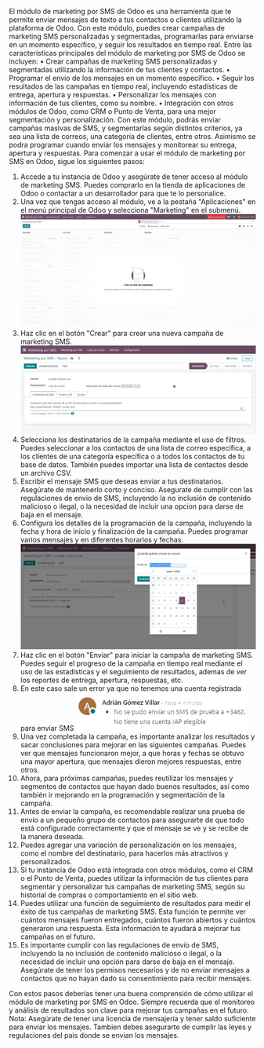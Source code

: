 El módulo de marketing por SMS de Odoo es una herramienta que te permite enviar mensajes de texto a tus contactos o clientes utilizando la plataforma de Odoo. Con este módulo, puedes crear campañas de marketing SMS personalizadas y segmentadas, programarlas para enviarse en un momento específico, y seguir los resultados en tiempo real.
Entre las características principales del módulo de marketing por SMS de Odoo se incluyen:
•	Crear campañas de marketing SMS personalizadas y segmentadas utilizando la información de tus clientes y contactos.
•	Programar el envío de los mensajes en un momento específico.
•	Seguir los resultados de las campañas en tiempo real, incluyendo estadísticas de entrega, apertura y respuestas.
•	Personalizar los mensajes con información de tus clientes, como su nombre.
•	Integración con otros módulos de Odoo, como CRM o Punto de Venta, para una mejor segmentación y personalización.
Con este módulo, podrás enviar campañas masivas de SMS, y segmentarlas según distintos criterios, ya sea una lista de correos, una categoría de clientes, entre otros. Asimismo se podra programar cuando enviar los mensajes y monitorear su entrega, apertura y respuestas.
Para comenzar a usar el módulo de marketing por SMS en Odoo, sigue los siguientes pasos:
1.	Accede a tu instancia de Odoo y asegúrate de tener acceso al módulo de marketing SMS. Puedes comprarlo en la tienda de aplicaciones de Odoo o contactar a un desarrollador para que te lo personalice.
2.	Una vez que tengas acceso al módulo, ve a la pestaña "Aplicaciones" en el menú principal de Odoo y selecciona "Marketing" en el submenú.
![Imagen1](imagenes_marketing/sms1.png)
3.	Haz clic en el botón "Crear" para crear una nueva campaña de marketing SMS.
![Imagen2](imagenes_marketing/sms2.png)
4.	Selecciona los destinatarios de la campaña mediante el uso de filtros. Puedes seleccionar a los contactos de una lista de correo específica, a los clientes de una categoría específica o a todos los contactos de tu base de datos. También puedes importar una lista de contactos desde un archivo CSV.
5.	Escribir el mensaje SMS que deseas enviar a tus destinatarios. Asegúrate de mantenerlo corto y conciso. Asegurate de cumplir con las regulaciones de envio de SMS, incluyendo la no inclusión de contenido malicioso o ilegal, o la necesidad de incluir una opcion para darse de baja en el mensaje.
6.	Configura los detalles de la programación de la campaña, incluyendo la fecha y hora de inicio y finalización de la campaña. Puedes programar varios mensajes y en diferentes horarios y fechas.
![Imagen3](imagenes_marketing/sms3.png)
7.	Haz clic en el botón "Enviar" para iniciar la campaña de marketing SMS. Puedes seguir el progreso de la campaña en tiempo real mediante el uso de las estadísticas y el seguimiento de resultados, ademas de ver los reportes de entrega, apertura, respuestas, etc.
8.	En este caso sale un error ya que no tenemos una cuenta registrada para enviar SMS
![Imagen4](imagenes_marketing/sms4.png)
9.	Una vez completada la campaña, es importante analizar los resultados y sacar conclusiones para mejorar en las siguientes campañas. Puedes ver que mensajes funcionaron mejor, a que horas y fechas se obtuvo una mayor apertura, que mensajes dieron mejores respuestas, entre otros.
10.	Ahora, para próximas campañas, puedes reutilizar los mensajes y segmentos de contactos que hayan dado buenos resultados, así como también ir mejorando en la programación y segmentación de la campaña.
11.	Antes de enviar la campaña, es recomendable realizar una prueba de envío a un pequeño grupo de contactos para asegurarte de que todo está configurado correctamente y que el mensaje se ve y se recibe de la manera deseada.
12.	Puedes agregar una variación de personalización en los mensajes, como el nombre del destinatario, para hacerlos más atractivos y personalizados.
13.	Si tu instancia de Odoo está integrada con otros módulos, como el CRM o el Punto de Venta, puedes utilizar la información de tus clientes para segmentar y personalizar tus campañas de marketing SMS, según su historial de compras o comportamiento en el sitio web.
14.	Puedes utilizar una función de seguimiento de resultados para medir el éxito de tus campañas de marketing SMS. Esta función te permite ver cuántos mensajes fueron entregados, cuántos fueron abiertos y cuántos generaron una respuesta. Esta información te ayudará a mejorar tus campañas en el futuro.
15.	Es importante cumplir con las regulaciones de envío de SMS, incluyendo la no inclusión de contenido malicioso o ilegal, o la necesidad de incluir una opción para darse de baja en el mensaje. Asegúrate de tener los permisos necesarios y de no enviar mensajes a contactos que no hayan dado su consentimiento para recibir mensajes.

Con estos pasos deberías tener una buena comprensión de cómo utilizar el módulo de marketing por SMS en Odoo. Siempre recuerda que el monitoreo y análisis de resultados son clave para mejorar tus campañas en el futuro.
Nota: Asegúrate de tener una licencia de mensajería y tener saldo suficiente para enviar los mensajes. Tambien debes asegurarte de cumplir las leyes y regulaciones del pais donde se envian los mensajes.
